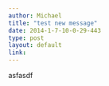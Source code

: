 ```yaml
---
author: Michael
title: "test new message"
date: 2014-1-7-10-0-29-443
type: post
layout: default
link: 
---
```

asfasdf